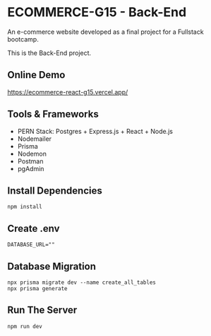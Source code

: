# ECOMMERCE-G15 - Back-End

An e-commerce website developed as a final project for a Fullstack bootcamp.

This is the Back-End project.

## Online Demo

https://ecommerce-react-g15.vercel.app/

## Tools & Frameworks

- PERN Stack: Postgres + Express.js + React + Node.js
- Nodemailer
- Prisma
- Nodemon
- Postman
- pgAdmin

## Install Dependencies

```
npm install
```

## Create .env

```
DATABASE_URL=""
```

## Database Migration

```
npx prisma migrate dev --name create_all_tables
npx prisma generate
```

## Run The Server

```
npm run dev
```
